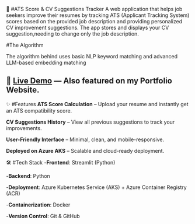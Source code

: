 📄 #ATS Score & CV Suggestions Tracker
A web application that helps job seekers improve their resumes by tracking ATS (Applicant Tracking System) scores based on the provided job description and providing personalized CV improvement suggestions.
The app stores and displays your CV suggestion,needing to change only the job description.

#The Algorithm

The algorithm behind uses basic NLP keyword matching and advanced LLM-based embedding matching

🚀 [Live Demo](https://example.com) — Also featured on my Portfolio Website.
---
✨ #Features
**ATS Score Calculation** – Upload your resume and instantly get an ATS compatibility score.

**CV Suggestions History** – View all previous suggestions to track your improvements.

**User-Friendly Interface** – Minimal, clean, and mobile-responsive.

**Deployed on Azure AKS** – Scalable and cloud-ready deployment.

🛠️ #Tech Stack
-**Frontend**: Streamlit (Python)

-**Backend**: Python

-**Deployment**: Azure Kubernetes Service (AKS) + Azure Container Registry (ACR)

-**Containerization**: Docker

-**Version Control**: Git & GitHub


